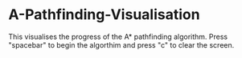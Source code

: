 # A-Pathfinding-Visualisation
This visualises the progress of the A* pathfinding algorithm. Press "spacebar" to begin the algorthim and press "c" to clear the screen.
